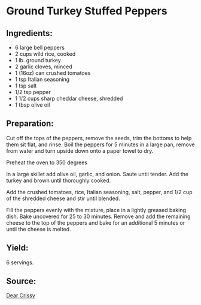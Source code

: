 Ground Turkey Stuffed Peppers
=============================

Ingredients:
------------

- 6 large bell peppers
- 2 cups wild rice, cooked
- 1 lb. ground turkey
- 2 garlic cloves, minced
- 1 (16oz) can crushed tomatoes
- 1 tsp Italian seasoning
- 1 tsp salt
- 1/2 tsp pepper
- 1 1/2 cups sharp cheddar cheese, shredded
- 1 tbsp olive oil

Preparation:
------------

Cut off the tops of the peppers, remove the seeds, trim the bottoms to help
them sit flat, and rinse. Boil the peppers for 5 minutes in a large pan, remove
from water and turn upside down onto a paper towel to dry.

Preheat the oven to 350 degrees

In a large skillet add olive oil, garlic, and onion. Saute until tender. Add the
turkey and brown until thoroughly cooked.

Add the crushed tomatoes, rice, Italian seasoning, salt, pepper, and 1/2 cup of
the shredded cheese and stir until blended.

Fill the peppers evenly with the mixture, place in a lightly greased baking dish.
Bake uncovered for 25 to 30 minutes. Remove and add the remaining cheese to the
top of the peppers and bake for an additional 5 minutes or until the cheese is
melted.

Yield:
------

6 servings.

Source:
-------
[Dear Crissy](http://dearcrissy.com/ground-turkey-stuffed-peppers-recipe/)